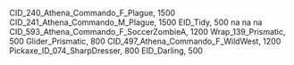 CID_240_Athena_Commando_F_Plague, 1500
CID_241_Athena_Commando_M_Plague, 1500
EID_Tidy, 500
na
na
na
CID_593_Athena_Commando_F_SoccerZombieA, 1200
Wrap_139_Prismatic, 500
Glider_Prismatic, 800
CID_497_Athena_Commando_F_WildWest, 1200
Pickaxe_ID_074_SharpDresser, 800
EID_Darling, 500
